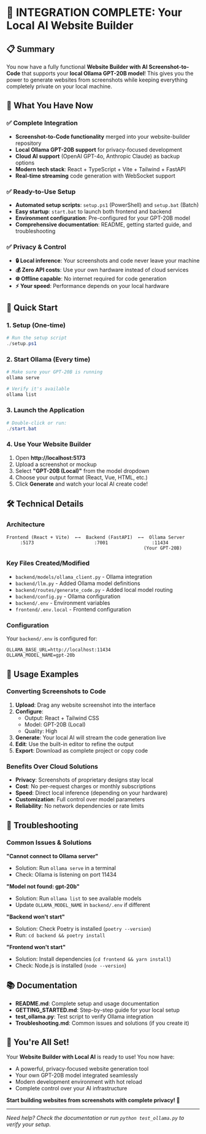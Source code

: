 # 🎉 INTEGRATION COMPLETE: Your Local AI Website Builder

## 📋 Summary

You now have a fully functional **Website Builder with AI Screenshot-to-Code** that supports your **local Ollama GPT-20B model**! This gives you the power to generate websites from screenshots while keeping everything completely private on your local machine.

## 🚀 What You Have Now

### ✅ Complete Integration
- **Screenshot-to-Code functionality** merged into your website-builder repository
- **Local Ollama GPT-20B support** for privacy-focused development  
- **Cloud AI support** (OpenAI GPT-4o, Anthropic Claude) as backup options
- **Modern tech stack**: React + TypeScript + Vite + Tailwind + FastAPI
- **Real-time streaming** code generation with WebSocket support

### ✅ Ready-to-Use Setup
- **Automated setup scripts**: `setup.ps1` (PowerShell) and `setup.bat` (Batch)
- **Easy startup**: `start.bat` to launch both frontend and backend
- **Environment configuration**: Pre-configured for your GPT-20B model
- **Comprehensive documentation**: README, getting started guide, and troubleshooting

### ✅ Privacy & Control
- **🔒 Local inference**: Your screenshots and code never leave your machine
- **💰 Zero API costs**: Use your own hardware instead of cloud services
- **🌐 Offline capable**: No internet required for code generation
- **⚡ Your speed**: Performance depends on your local hardware

## 🎯 Quick Start

### 1. Setup (One-time)
```powershell
# Run the setup script
./setup.ps1
```

### 2. Start Ollama (Every time)
```bash
# Make sure your GPT-20B is running
ollama serve

# Verify it's available
ollama list
```

### 3. Launch the Application
```powershell
# Double-click or run:
./start.bat
```

### 4. Use Your Website Builder
1. Open **http://localhost:5173**
2. Upload a screenshot or mockup
3. Select **"GPT-20B (Local)"** from the model dropdown
4. Choose your output format (React, Vue, HTML, etc.)
5. Click **Generate** and watch your local AI create code!

## 🛠 Technical Details

### Architecture
```
Frontend (React + Vite)  ←→  Backend (FastAPI)  ←→  Ollama Server
     :5173                      :7001                :11434
                                                  (Your GPT-20B)
```

### Key Files Created/Modified
- `backend/models/ollama_client.py` - Ollama integration
- `backend/llm.py` - Added Ollama model definitions  
- `backend/routes/generate_code.py` - Added local model routing
- `backend/config.py` - Ollama configuration
- `backend/.env` - Environment variables
- `frontend/.env.local` - Frontend configuration

### Configuration
Your `backend/.env` is configured for:
```env
OLLAMA_BASE_URL=http://localhost:11434
OLLAMA_MODEL_NAME=gpt-20b
```

## 🎨 Usage Examples

### Converting Screenshots to Code
1. **Upload**: Drag any website screenshot into the interface
2. **Configure**: 
   - Output: React + Tailwind CSS
   - Model: GPT-20B (Local)
   - Quality: High
3. **Generate**: Your local AI will stream the code generation live
4. **Edit**: Use the built-in editor to refine the output
5. **Export**: Download as complete project or copy code

### Benefits Over Cloud Solutions
- **Privacy**: Screenshots of proprietary designs stay local
- **Cost**: No per-request charges or monthly subscriptions  
- **Speed**: Direct local inference (depending on your hardware)
- **Customization**: Full control over model parameters
- **Reliability**: No network dependencies or rate limits

## 🔧 Troubleshooting

### Common Issues & Solutions

**"Cannot connect to Ollama server"**
- Solution: Run `ollama serve` in a terminal
- Check: Ollama is listening on port 11434

**"Model not found: gpt-20b"**
- Solution: Run `ollama list` to see available models
- Update `OLLAMA_MODEL_NAME` in `backend/.env` if different

**"Backend won't start"**
- Solution: Check Poetry is installed (`poetry --version`)
- Run: `cd backend && poetry install`

**"Frontend won't start"**  
- Solution: Install dependencies (`cd frontend && yarn install`)
- Check: Node.js is installed (`node --version`)

## 📚 Documentation

- **README.md**: Complete setup and usage documentation
- **GETTING_STARTED.md**: Step-by-step guide for your local setup
- **test_ollama.py**: Test script to verify Ollama integration
- **Troubleshooting.md**: Common issues and solutions (if you create it)

## 🎊 You're All Set!

Your **Website Builder with Local AI** is ready to use! You now have:

- A powerful, privacy-focused website generation tool
- Your own GPT-20B model integrated seamlessly
- Modern development environment with hot reload
- Complete control over your AI infrastructure

**Start building websites from screenshots with complete privacy! 🚀**

---

*Need help? Check the documentation or run `python test_ollama.py` to verify your setup.*
